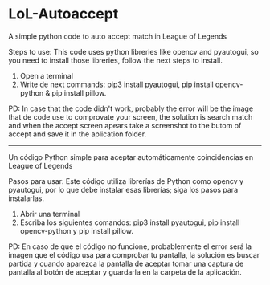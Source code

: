 # LoL-Autoaccept
A simple python code to auto accept match in League of Legends

Steps to use:
This code uses python libreries like opencv and pyautogui, so you need to install those libreries, follow the next steps to install.

1) Open a terminal
2) Write de next commands: pip3 install pyautogui, pip install opencv-python & pip install pillow.

PD: In case that the code didn't work, probably the error will be the image that de code use to comprovate your screen, the solution is search match and when the accept screen apears take a screenshot to the butom of accept and save it in the aplication folder.

----------------------------------------------------------------------------

Un código Python simple para aceptar automáticamente coincidencias en League of Legends

Pasos para usar:
Este código utiliza librerías de Python como opencv y pyautogui, por lo que debe instalar esas librerías; siga los pasos para instalarlas.

1) Abrir una terminal
2) Escriba los siguientes comandos: pip3 install pyautogui, pip install opencv-python y pip install pillow.

PD: En caso de que el código no funcione, probablemente el error será la imagen que el código usa para comprobar tu pantalla, la solución es buscar partida y cuando aparezca la pantalla de aceptar tomar una captura de pantalla al botón de aceptar y guardarla en la carpeta de la aplicación.
